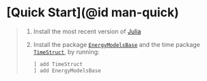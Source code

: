 # [Quick Start](@id man-quick)

> 1. Install the most recent version of [Julia](https://julialang.org/downloads/)
> 2. Install the package [`EnergyModelsBase`](https://energymodelsx.github.io/EnergyModelsBase.jl/) and the time package [`TimeStruct`](https://sintefore.github.io/TimeStruct.jl/), by running:
>
>    ```julia
>    ] add TimeStruct
>    ] add EnergyModelsBase
>    ```

